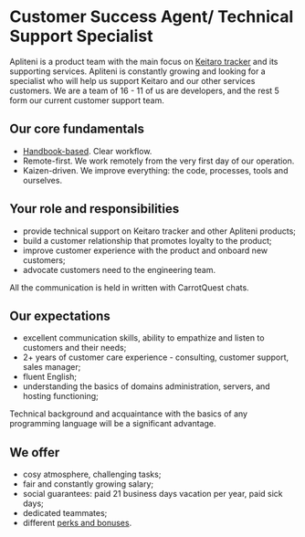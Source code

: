 # Customer Success Agent/ Technical Support Specialist

Apliteni is a product team with the main focus on [Keitaro tracker](https://keitaro.io/) and its supporting services.
Apliteni is constantly growing and looking for a specialist who will help us support Keitaro and our other services customers.
We are a team of 16 - 11 of us are developers, and the rest 5 form our current customer support team.

## Our core fundamentals
- [Handbook-based](https://handbook.apliteni.com/). Clear workflow.
- Remote-first. We work remotely from the very first day of our operation.
- Kaizen-driven. We improve everything: the code, processes, tools and ourselves.

## Your role and responsibilities
 - provide technical support on Keitaro tracker and other Apliteni products;
 - build a customer relationship that promotes loyalty to the product;
 - improve customer experience with the product and onboard new customers;
 - advocate customers need to the engineering team.

All the communication is held in written with CarrotQuest chats.
 
 ## Our expectations
 - excellent communication skills, ability to empathize and listen to customers and their needs;
 - 2+ years of customer care experience - consulting, customer support, sales manager;
 - fluent English;
 - understanding the basics of domains administration, servers, and hosting functioning;
 
Technical background and acquaintance with the basics of any programming language will be a significant advantage.

## We offer
 - cosy atmosphere, challenging tasks;
 - fair and constantly growing salary;
 - social guarantees: paid 21 business days vacation per year, paid sick days;
 - dedicated teammates;
 - different [perks and bonuses](https://handbook.apliteni.com/perks.html).
